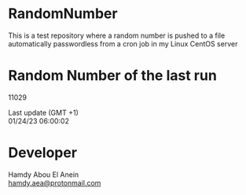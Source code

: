 # RandomNumber    
This is a test repository where a random number is pushed to a file automatically passwordless from a cron job in my Linux CentOS server    
# Random Number of the last run   
11029
      
Last update (GMT +1)    
01/24/23 06:00:02
# Developer    
Hamdy Abou El Anein   
hamdy.aea@protonmail.com

